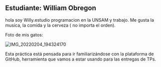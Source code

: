 


## Estudiante: William Obregon

hola soy Willy.estudio programacion en la UNSAM y trabajo. Me gusta la musica, la comida y la cerveza ( no importa el orden).

Foto de mis gatos:

![IMG_20220204_194324170](https://github.com/algo1unsam/presentaciontp0-Williamobg/assets/96396028/8714d222-6030-43f4-bfc0-b6f327e37bae)


Esta práctica está pensada para ir familiarizándose con la plataforma de GitHub, herramienta que vamos a estar usando para las entregas de TPs.

